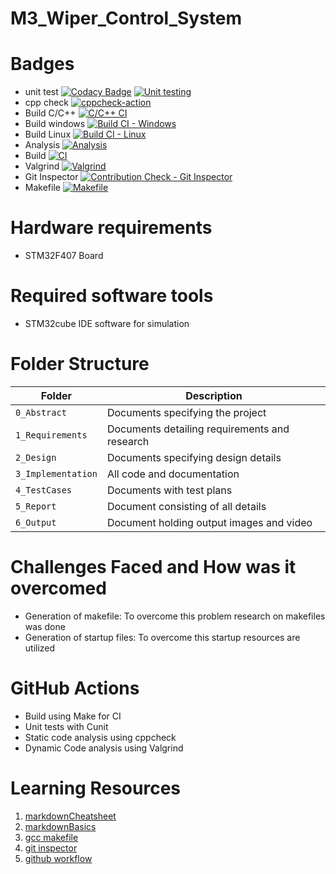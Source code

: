 # M3_Wiper_Control_System
# Badges
- unit test
[![Codacy Badge](https://api.codacy.com/project/badge/Grade/6a54c011fc3d425a873da822f10dad16)](https://app.codacy.com/gh/SaraniyaaSankar/M3_Wiper_Control_System?utm_source=github.com&utm_medium=referral&utm_content=SaraniyaaSankar/M3_Wiper_Control_System&utm_campaign=Badge_Grade_Settings)
[![Unit testing](https://github.com/SaraniyaaSankar/M3_Wiper_Control_System/actions/workflows/unit-test.yml/badge.svg)](https://github.com/SaraniyaaSankar/M3_Wiper_Control_System/actions/workflows/unit-test.yml)
- cpp check
[![cppcheck-action](https://github.com/SaraniyaaSankar/M3_Wiper_Control_System/actions/workflows/cppcheck.yml/badge.svg)](https://github.com/SaraniyaaSankar/M3_Wiper_Control_System/actions/workflows/cppcheck.yml)
- Build C/C++
[![C/C++ CI](https://github.com/SaraniyaaSankar/M3_Wiper_Control_System/actions/workflows/c-cpp.yml/badge.svg)](https://github.com/SaraniyaaSankar/M3_Wiper_Control_System/actions/workflows/c-cpp.yml)
- Build windows
[![Build CI - Windows](https://github.com/SaraniyaaSankar/M3_Wiper_Control_System/actions/workflows/Build_Windows.yml/badge.svg)](https://github.com/SaraniyaaSankar/M3_Wiper_Control_System/actions/workflows/Build_Windows.yml)
- Build Linux
[![Build CI - Linux](https://github.com/SaraniyaaSankar/M3_Wiper_Control_System/actions/workflows/Build_Linux.yml/badge.svg)](https://github.com/SaraniyaaSankar/M3_Wiper_Control_System/actions/workflows/Build_Linux.yml)
- Analysis
[![Analysis](https://github.com/SaraniyaaSankar/M3_Wiper_Control_System/actions/workflows/Analysis.yml/badge.svg)](https://github.com/SaraniyaaSankar/M3_Wiper_Control_System/actions/workflows/Analysis.yml)
- Build
[![CI](https://github.com/SaraniyaaSankar/M3_Wiper_Control_System/actions/workflows/main.yml/badge.svg)](https://github.com/SaraniyaaSankar/M3_Wiper_Control_System/actions/workflows/main.yml)
- Valgrind
[![Valgrind](https://github.com/SaraniyaaSankar/M3_Wiper_Control_System/actions/workflows/valgrind.yml/badge.svg)](https://github.com/SaraniyaaSankar/M3_Wiper_Control_System/actions/workflows/valgrind.yml)
- Git Inspector
[![Contribution Check - Git Inspector](https://github.com/SaraniyaaSankar/M3_Wiper_Control_System/actions/workflows/git_inspector.yml/badge.svg)](https://github.com/SaraniyaaSankar/M3_Wiper_Control_System/actions/workflows/git_inspector.yml)
- Makefile
[![Makefile](https://github.com/SaraniyaaSankar/M3_Wiper_Control_System/actions/workflows/Makefile.yml/badge.svg)](https://github.com/SaraniyaaSankar/M3_Wiper_Control_System/actions/workflows/Makefile.yml)
# Hardware requirements
- STM32F407 Board
# Required software tools
- STM32cube IDE software for simulation
# Folder Structure
Folder             | Description
-------------------| -----------------------------------------
`0_Abstract`    | Documents specifying the project
`1_Requirements`   | Documents detailing requirements and research
`2_Design`         | Documents specifying design details
`3_Implementation` | All code and documentation
`4_TestCases`      | Documents with test plans
`5_Report`  | Document consisting of all details
`6_Output` | Document holding output images and video
# Challenges Faced and How was it overcomed
- Generation of makefile: To overcome this problem research on makefiles was done
- Generation of startup files: To overcome this startup resources are utilized 
# GitHub Actions
* Build using Make for CI
* Unit tests with Cunit
* Static code analysis using cppcheck
* Dynamic Code analysis using Valgrind
# Learning Resources
1. [markdownCheatsheet](https://github.com/adam-p/markdown-here/wiki/Markdown-Cheatsheet)
2. [markdownBasics](https://guides.github.com/features/mastering-markdown/)
3. [gcc makefile](https://www3.ntu.edu.sg/home/ehchua/programming/cpp/gcc_make.html#zz-2.1)
4. [git inspector](https://github.com/ejwa/gitinspector.git)
5. [github workflow](https://docs.github.com/en/actions/learn-github-action)

